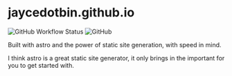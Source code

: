 # jaycedotbin.github.io

![GitHub Workflow Status][github-astro-ci] ![GitHub][license]

Built with astro and the power of static site generation, with speed in mind.

I think astro is a great static site generator, it only brings in the important
for you to get started with.

[github-astro-ci]:
	https://img.shields.io/github/workflow/status/jaycedotbin/jaycedotbin.github.io/Github%20Pages%20Astro%20CI
[license]:
	https://img.shields.io/github/license/jaycedotbin/jaycedotbin.github.io

